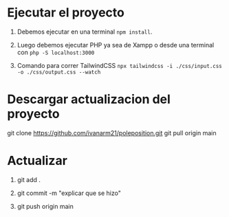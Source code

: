 

# Ejecutar el proyecto

1. Debemos ejecutar en una terminal ```npm install```.

2. Luego debemos ejecutar PHP ya sea de Xampp o desde una terminal con ````php -S localhost:3000````

3. Comando para correr TailwindCSS ```npx tailwindcss -i ./css/input.css -o ./css/output.css --watch```

# Descargar actualizacion del proyecto

git clone https://github.com/ivanarm21/poleposition.git
git pull origin main

# Actualizar

1. git add .

2. git commit -m "explicar que se hizo"

3. git push origin main
